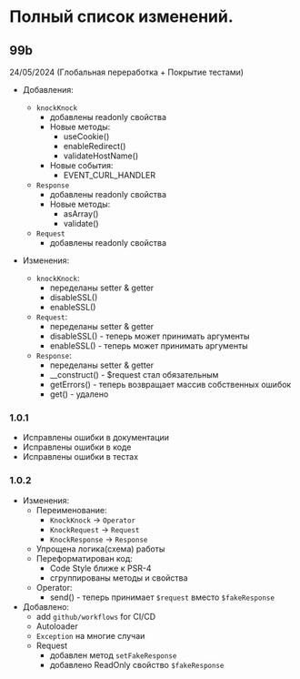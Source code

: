 
# Полный список изменений.

## 99b
24/05/2024 (Глобальная переработка + Покрытие тестами)
- Добавления:
  - `knockKnock`
    - добавлены readonly свойства
    - Новые методы:
      - useCookie()
      - enableRedirect()
      - validateHostName()
    - Новые события:
      - EVENT_CURL_HANDLER
  - `Response`
    - добавлены readonly свойства
    - Новые методы:
      - asArray()
      - validate()
  - `Request`
    - добавлены readonly свойства

- Изменения:
  - `knockKnock`:
    - переделаны setter & getter
    - disableSSL()
    - enableSSL()
  - `Request`:
    - переделаны setter & getter
    - disableSSL() - теперь может принимать аргументы
    - enableSSL() - теперь может принимать аргументы
  - `Response`:
    - переделаны setter & getter
    - __construct() - $request стал обязательным
    - getErrors() - теперь возвращает массив собственных ошибок
    - get() - удалено

### 1.0.1
   - Исправлены ошибки в документации
   - Исправлены ошибки в коде
   - Исправлены ошибки в тестах

### 1.0.2
 - Изменения:
   - Переименование:
     - `KnockKnock` -> `Operator`
     - `KnockRequest` -> `Request`
     - `KnockResponse` -> `Response`
   - Упрощена логика(схема) работы
   - Переформатирован код:
     - Code Style ближе к PSR-4
     - сгруппированы методы и свойства
   - Operator:
     - send() - теперь принимает `$request` вместо `$fakeResponse`
 - Добавлено:
   - add `github/workflows` for CI/CD
   - Autoloader
   - `Exception` на многие случаи
   - Request
     - добавлен метод `setFakeResponse`
     - добавлено ReadOnly свойство `$fakeResponse`